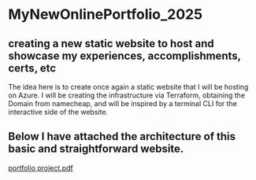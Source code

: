 # MyNewOnlinePortfolio_2025
creating a new static website to host and showcase my experiences, accomplishments, certs, etc
---
The idea here is to create once again a static website that I will be hosting on Azure. I will be creating the infrastructure via Terraform, obtaining the Domain from namecheap, and will be inspired by a terminal CLI for the interactive side of the website.

Below I have attached the architecture of this basic and straightforward website.
-

[portfolio project.pdf](https://github.com/user-attachments/files/19559483/portfolio.project.pdf)
